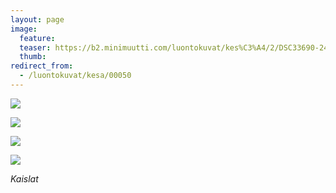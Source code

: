 ```yaml
---
layout: page
image:
  feature:
  teaser: https://b2.minimuutti.com/luontokuvat/kes%C3%A4/2/DSC33690-245px.jpg
  thumb:
redirect_from:
  - /luontokuvat/kesa/00050
---
```


![](https://b2.minimuutti.com/luontokuvat/kes%C3%A4/2/DSC33676-800px.jpg)

![](https://b2.minimuutti.com/luontokuvat/kes%C3%A4/2/DSC33688-800px.jpg)

![](https://b2.minimuutti.com/luontokuvat/kes%C3%A4/2/DSC33689-800px.jpg)

![](https://b2.minimuutti.com/luontokuvat/kes%C3%A4/2/DSC33690-800px.jpg)

*Kaislat*
